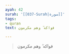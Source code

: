```yaml
---
ayah: 42
surah: '[[037-Surah|سورة]]'
tags:
- quran
text: فواكه ۖ وهم مكرمون

---
```

> فواكه ۖ وهم مكرمون
